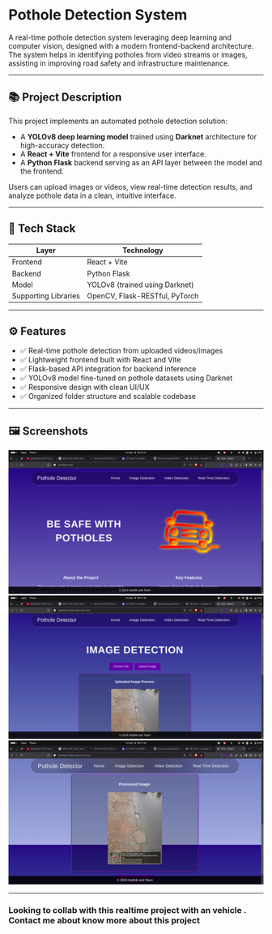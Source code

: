 # Pothole Detection System 

A real-time pothole detection system leveraging deep learning and computer vision, designed with a modern frontend-backend architecture. The system helps in identifying potholes from video streams or images, assisting in improving road safety and infrastructure maintenance.

---

## 📚 Project Description

This project implements an automated pothole detection solution:
- A **YOLOv8 deep learning model** trained using **Darknet** architecture for high-accuracy detection.
- A **React + Vite** frontend for a responsive user interface.
- A **Python Flask** backend serving as an API layer between the model and the frontend.
  
Users can upload images or videos, view real-time detection results, and analyze pothole data in a clean, intuitive interface.

---

## 🧠 Tech Stack

| Layer | Technology |
|------|-------------|
| Frontend | React + Vite |
| Backend | Python Flask |
| Model | YOLOv8 (trained using Darknet) |
| Supporting Libraries | OpenCV, Flask-RESTful, PyTorch |

---

## ⚙️ Features

- ✅ Real-time pothole detection from uploaded videos/images
- ✅ Lightweight frontend built with React and Vite
- ✅ Flask-based API integration for backend inference
- ✅ YOLOv8 model fine-tuned on pothole datasets using Darknet
- ✅ Responsive design with clean UI/UX
- ✅ Organized folder structure and scalable codebase

---

## 🖼️ Screenshots

![Screenshot 1](Screenshots/Screenshot1.png)
![Screenshot 2](Screenshots/Screenshot2.png)
![Screenshot 3](Screenshots/Screenshot3.png)

---
### Looking to collab with this realtime project with an vehicle . Contact me about know more about this project